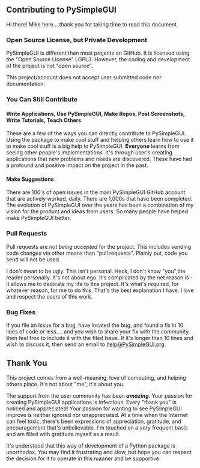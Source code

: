 ## Contributing to PySimpleGUI

Hi there!  Mike here....thank you for taking time to read this document.

### Open Source License, but Private Development

PySimpleGUI is different than most projects on GitHub.  It is licensed using the "Open Source License" LGPL3.  However, the coding and development of the project is not "open source".

This project/account does not accept user submitted code nor documentation.

### You Can Still Contribute

#### Write Applications, Use PySimpleGUI, Make Repos, Post Screenshots, Write Tutorials, Teach Others

These are a few of the ways you can directly contribute to PySimpleGUI.  Using the package to make cool stuff and helping others learn how to use it to make cool stuff is a big help to PySimpleGUI.   **Everyone** learns from seeing other people's implementations.  It's through user's creating applications that new problems and needs are discovered.  These have had a profound and positive impact on the project in the past.

#### Make Suggestions

There are 100's of open issues in the main PySimpleGUI GitHub account that are actively worked, daily. There are 1,000s that have been completed. The evolution of PySimpleGUI over the years has been a combination of my vision for the product and ideas from users. So many people have helped make PySimpleGUI better.

### Pull Requests

Pull requests are *not being accepted* for the project.  This includes sending code changes via other means than "pull requests".  Plainly put, code you send will not be used.

I don't mean to be ugly.  This isn't personal.  Heck, I don't know "you",the reader personally.  It's not about ego.  It's complicated by the net reason is - it allows me to dedicate my life to this project.  It's what's required, for whatever reason, for me to do this.  That's the best explanation I have.  I love and respect the users of this work.


### Bug Fixes

If you file an Issue for a bug, have located the bug, and found a fix in 10 lines of code or less.... and you wish to share your fix with the community, then feel free to include it with the filed Issue.  If it's longer than 10 lines and wish to discuss it, then send an email to help@PySimpleGUI.org.

## Thank You

This project comes from a well-meaning, love of computing, and helping others place.  It's not about "me", it's about you.

The support from the user community has been ***amazing***.  Your passion for creating PySimpleGUI applications is infectious.  Every "thank you" is noticed and appreciated!  Your passion for wanting to see PySimpleGUI improve is neither ignored nor unappreciated.  At a time when the Internet can feel toxic, there's been expressions of appreciation, gratitude, and encouragement that's unbelievable.  I'm touched on a very frequent basis and am filled with gratitude myself as a result.

It's understood that this way of development of a Python package is unorthodox.  You may find it frustrating and slow, but hope you can respect the decision for it to operate in this manner and be supportive.  

